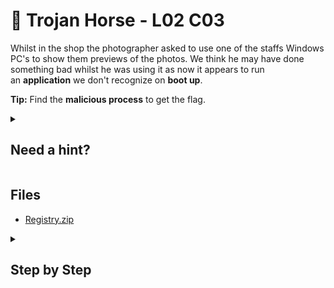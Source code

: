 # 🎠 Trojan Horse - L02 C03

Whilst in the shop the photographer asked to use one of the staffs Windows PC's to show them previews of the photos. We think he may have done something bad whilst he was using it as now it appears to run an **application** we don't recognize on **boot up**.

**Tip:** Find the **malicious process** to get the flag.

<details><summary>

## Need a hint?</summary>

> 💡 Hint: Have you heard of the 'Windows Registry'? It dictates what software Windows runs at startup for the local machine. Find out where these are stored to solve this challenge.

</details>

## Files

- [Registry.zip](/assets/trojanhorse2.zip)

<details><summary>

## Step by Step</summary>

- Download the zip file and extract it using the password provided in the readme.txt
- Open it up with Autopsy and you want to navigate to the start-up registry keys location
  - This can be found within **Microsoft/Windows/CurrentVersion**
- Looking through the various keys, one stands out as being suspicious
- In the folder "Run", the flag is set as one of the `key values`
  - The key is named `Malicious`

![autopsy view](/assets/trojanhorse1.png)

`flag: 1238HgulsjtuwGF`

</details>
